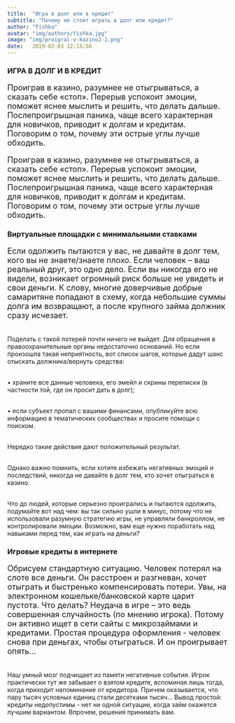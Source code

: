 ```yaml
---
title:  "Игра в долг или в кредит"
subtitle: "Почему не стоит играть в долг или кредит?"
author: "Fishka"
avatar: "img/authors/fishka.jpg"
image: "img/proigral-v-kazino2-1.png"
date:   2019-02-03 12:15:56
---
```


### ИГРА В ДОЛГ И В КРЕДИТ

<p style="font-size: 18px;">Проиграв в казино, разумнее не отыгрываться, а сказать себе «стоп». Перерыв успокоит эмоции, поможет яснее мыслить и решить, что делать дальше. Послепроигрышная паника, чаще всего характерная для новичков, приводит к долгам и кредитам. Поговорим о том, почему эти острые углы лучше обходить.</p>

<p style="font-size: 18px;">Проиграв в казино, разумнее не отыгрываться, а сказать себе «стоп». Перерыв успокоит эмоции, поможет яснее мыслить и решить, что делать дальше. Послепроигрышная паника, чаще всего характерная для новичков, приводит к долгам и кредитам. Поговорим о том, почему эти острые углы лучше обходить.</p>

### Виртуальные площадки с минимальными ставками

<p style="font-size: 18px;">Если одолжить пытаются у вас, не давайте в долг тем, кого вы не знаете/знаете плохо. Если человек – ваш реальный друг, это одно дело. Если вы никогда его не видели, возникает огромный риск больше не увидеть и свои деньги. К слову, многие доверчивые добрые самаритяне попадают в схему, когда небольшие суммы долга им возвращают, а после крупного займа должник сразу исчезает. 

<br>Поделать с такой потерей почти ничего не выйдет. Для обращения в правоохранительные органы недостаточно оснований. Но если произошла такая неприятность, вот список шагов, которые дадут шанс отыскать должника/вернуть средства:

<br>• храните все данные человека, его эмейл и скрины переписки (в частности той, где он просит дать в долг);

<br>• если субъект пропал с вашими финансами, опубликуйте всю информацию в тематических сообществах и просите помощи с поиском.

<br>Нередко такие действия дают положительный результат. 

<br>Однако важно помнить, если хотите избежать негативных эмоций и последствий, никогда не давайте в долг тем, кто хочет отыграться в казино. 

<br>Что до людей, которые серьезно проигрались и пытаются одолжить, подумайте вот над чем: вы так сильно ушли в минус, потому что не использовали разумную стратегию игры, не управляли банкроллом, не контролировали эмоции. Возможно, вам еще нужно поработать над навыками перед тем, как играть на деньги?

</p>

### Игровые кредиты в интернете

<p style="font-size: 18px;">Обрисуем стандартную ситуацию. Человек потерял на слоте все деньги. Он расстроен и разгневан, хочет отыграть и быстренько компенсировать потери. Увы, на электронном кошельке/банковской карте царит пустота. Что делать? Неудача в игре – это ведь совершенная случайность (по мнению игрока). Потому он активно ищет в сети сайты с микрозаймами и кредитами. Простая процедура оформления - человек снова при деньгах, чтобы отыграться. И он проигрывает опять…

<br>Наш умный мозг подчищает из памяти негативные события. Игрок практически тут же забывает о взятом кредите, вспоминая лишь тогда, когда приходит напоминание от кредитора. Причем оказывается, что пару тысяч условных единиц стали десятками тысяч… Вывод простой: кредиты недопустимы - нет ни одной ситуации, когда займ окажется лучшим вариантом. Впрочем, решения принимать вам.  
</p>
